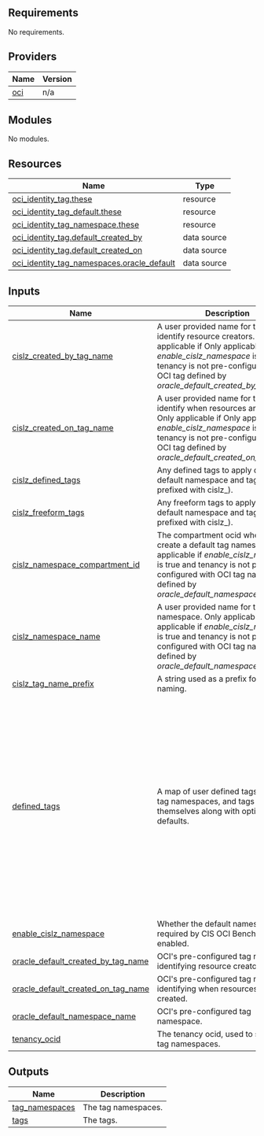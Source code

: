 ## Requirements

No requirements.

## Providers

| Name | Version |
|------|---------|
| <a name="provider_oci"></a> [oci](#provider\_oci) | n/a |

## Modules

No modules.

## Resources

| Name | Type |
|------|------|
| [oci_identity_tag.these](https://registry.terraform.io/providers/oracle/oci/latest/docs/resources/identity_tag) | resource |
| [oci_identity_tag_default.these](https://registry.terraform.io/providers/oracle/oci/latest/docs/resources/identity_tag_default) | resource |
| [oci_identity_tag_namespace.these](https://registry.terraform.io/providers/oracle/oci/latest/docs/resources/identity_tag_namespace) | resource |
| [oci_identity_tag.default_created_by](https://registry.terraform.io/providers/oracle/oci/latest/docs/data-sources/identity_tag) | data source |
| [oci_identity_tag.default_created_on](https://registry.terraform.io/providers/oracle/oci/latest/docs/data-sources/identity_tag) | data source |
| [oci_identity_tag_namespaces.oracle_default](https://registry.terraform.io/providers/oracle/oci/latest/docs/data-sources/identity_tag_namespaces) | data source |

## Inputs

| Name | Description | Type | Default | Required |
|------|-------------|------|---------|:--------:|
| <a name="input_cislz_created_by_tag_name"></a> [cislz\_created\_by\_tag\_name](#input\_cislz\_created\_by\_tag\_name) | A user provided name for the tag to identify resource creators. Only applicable if Only applicable if *enable\_cislz\_namespace* is true and tenancy is not pre-configured with OCI tag defined by *oracle\_default\_created\_by\_tag\_name*. | `string` | `null` | no |
| <a name="input_cislz_created_on_tag_name"></a> [cislz\_created\_on\_tag\_name](#input\_cislz\_created\_on\_tag\_name) | A user provided name for the tag to identify when resources are created. Only applicable if Only applicable if *enable\_cislz\_namespace* is true and tenancy is not pre-configured with OCI tag defined by *oracle\_default\_created\_on\_tag\_name*. | `string` | `null` | no |
| <a name="input_cislz_defined_tags"></a> [cislz\_defined\_tags](#input\_cislz\_defined\_tags) | Any defined tags to apply on the default namespace and tags (those prefixed with cislz\_). | `map(string)` | `null` | no |
| <a name="input_cislz_freeform_tags"></a> [cislz\_freeform\_tags](#input\_cislz\_freeform\_tags) | Any freeform tags to apply on the default namespace and tags (those prefixed with cislz\_). | `map(string)` | `null` | no |
| <a name="input_cislz_namespace_compartment_id"></a> [cislz\_namespace\_compartment\_id](#input\_cislz\_namespace\_compartment\_id) | The compartment ocid where to create a default tag namespace. Only applicable if *enable\_cislz\_namespace* is true and tenancy is not pre-configured with OCI tag namespace defined by *oracle\_default\_namespace\_name*. | `string` | n/a | yes |
| <a name="input_cislz_namespace_name"></a> [cislz\_namespace\_name](#input\_cislz\_namespace\_name) | A user provided name for the default namespace. Only applicable if Only applicable if *enable\_cislz\_namespace* is true and tenancy is not pre-configured with OCI tag namespace defined by *oracle\_default\_namespace\_name*. | `string` | `null` | no |
| <a name="input_cislz_tag_name_prefix"></a> [cislz\_tag\_name\_prefix](#input\_cislz\_tag\_name\_prefix) | A string used as a prefix for resource naming. | `string` | `"cislz"` | no |
| <a name="input_defined_tags"></a> [defined\_tags](#input\_defined\_tags) | A map of user defined tags, made of tag namespaces, and tags themselves along with optional tag defaults. | <pre>map(object({<br>    compartment_id        = string,<br>    namespace_name        = string,<br>    namespace_description = string,<br>    is_namespace_retired  = bool,<br>    defined_tags          = map(string),<br>    freeform_tags         = map(string)<br>    tags = map(object({<br>      name = string,<br>      description = string,<br>      is_cost_tracking = bool,<br>      is_retired = bool,<br>      valid_values = list(string),<br>      apply_default_to_compartments = list(string),<br>      default_value = string,<br>      is_default_required = bool,<br>      defined_tags  = map(string),<br>      freeform_tags = map(string)<br>    }))<br>  }))</pre> | `{}` | no |
| <a name="input_enable_cislz_namespace"></a> [enable\_cislz\_namespace](#input\_enable\_cislz\_namespace) | Whether the default namespace required by CIS OCI Benchmark is enabled. | `bool` | `true` | no |
| <a name="input_oracle_default_created_by_tag_name"></a> [oracle\_default\_created\_by\_tag\_name](#input\_oracle\_default\_created\_by\_tag\_name) | OCI's pre-configured tag name for identifying resource creators. | `string` | `"CreatedBy"` | no |
| <a name="input_oracle_default_created_on_tag_name"></a> [oracle\_default\_created\_on\_tag\_name](#input\_oracle\_default\_created\_on\_tag\_name) | OCI's pre-configured tag name for identifying when resources are created. | `string` | `"CreatedOn"` | no |
| <a name="input_oracle_default_namespace_name"></a> [oracle\_default\_namespace\_name](#input\_oracle\_default\_namespace\_name) | OCI's pre-configured tag namespace. | `string` | `"Oracle-Tags"` | no |
| <a name="input_tenancy_ocid"></a> [tenancy\_ocid](#input\_tenancy\_ocid) | The tenancy ocid, used to search on tag namespaces. | `string` | n/a | yes |

## Outputs

| Name | Description |
|------|-------------|
| <a name="output_tag_namespaces"></a> [tag\_namespaces](#output\_tag\_namespaces) | The tag namespaces. |
| <a name="output_tags"></a> [tags](#output\_tags) | The tags. |
